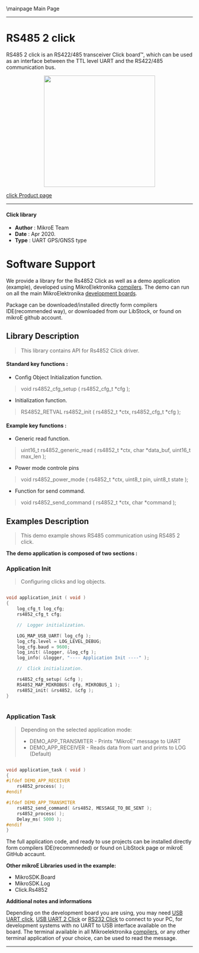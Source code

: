 \mainpage Main Page
 
---
# RS485 2 click

RS485 2 click is an RS422/485 transceiver Click board™, which can be used as an interface between the TTL level UART and the RS422/485 communication bus. 

<p align="center">
  <img src="https://download.mikroe.com/images/click_for_ide/rs4852_click.png" height=300px>
</p>

[click Product page](<https://www.mikroe.com/rs485-2-click>)

---


#### Click library 

- **Author**        : MikroE Team
- **Date**          : Apr 2020.
- **Type**          : UART GPS/GNSS type


# Software Support

We provide a library for the Rs4852 Click 
as well as a demo application (example), developed using MikroElektronika 
[compilers](https://shop.mikroe.com/compilers). 
The demo can run on all the main MikroElektronika [development boards](https://shop.mikroe.com/development-boards).

Package can be downloaded/installed directly form compilers IDE(recommended way), or downloaded from our LibStock, or found on mikroE github account. 

## Library Description

> This library contains API for Rs4852 Click driver.

#### Standard key functions :

- Config Object Initialization function.
> void rs4852_cfg_setup ( rs4852_cfg_t *cfg ); 
 
- Initialization function.
> RS4852_RETVAL rs4852_init ( rs4852_t *ctx, rs4852_cfg_t *cfg );

#### Example key functions :

- Generic read function.
> uint16_t rs4852_generic_read ( rs4852_t *ctx, char *data_buf, uint16_t max_len );
 
- Power mode controle pins
> void rs4852_power_mode ( rs4852_t *ctx, uint8_t pin, uint8_t state );

- Function for send command.
> void rs4852_send_command ( rs4852_t *ctx, char *command );

## Examples Description

> This demo example shows RS485 communication using RS485 2 click.

**The demo application is composed of two sections :**

### Application Init 

> Configuring clicks and log objects.

```c

void application_init ( void )
{
    log_cfg_t log_cfg;
    rs4852_cfg_t cfg;

    //  Logger initialization.

    LOG_MAP_USB_UART( log_cfg );
    log_cfg.level = LOG_LEVEL_DEBUG;
    log_cfg.baud = 9600;
    log_init( &logger, &log_cfg );
    log_info( &logger, "---- Application Init ----" );

    //  Click initialization.

    rs4852_cfg_setup( &cfg );
    RS4852_MAP_MIKROBUS( cfg, MIKROBUS_1 );
    rs4852_init( &rs4852, &cfg );
}
  
```

### Application Task

> Depending on the selected application mode:
>  - DEMO_APP_TRANSMITER - Prints "MikroE" message to UART
>  - DEMO_APP_RECEIVER - Reads data from uart and prints to LOG (Default)

```c

void application_task ( void )
{
#ifdef DEMO_APP_RECEIVER
    rs4852_process( );
#endif

#ifdef DEMO_APP_TRANSMITER
    rs4852_send_command( &rs4852, MESSAGE_TO_BE_SENT );
    rs4852_process( );
    Delay_ms( 5000 );
#endif
} 

```

The full application code, and ready to use projects can be  installed directly form compilers IDE(recommneded) or found on LibStock page or mikroE GitHub accaunt.

**Other mikroE Libraries used in the example:** 

- MikroSDK.Board
- MikroSDK.Log
- Click.Rs4852

**Additional notes and informations**

Depending on the development board you are using, you may need 
[USB UART click](https://shop.mikroe.com/usb-uart-click), 
[USB UART 2 Click](https://shop.mikroe.com/usb-uart-2-click) or 
[RS232 Click](https://shop.mikroe.com/rs232-click) to connect to your PC, for 
development systems with no UART to USB interface available on the board. The 
terminal available in all Mikroelektronika 
[compilers](https://shop.mikroe.com/compilers), or any other terminal application 
of your choice, can be used to read the message.



---
